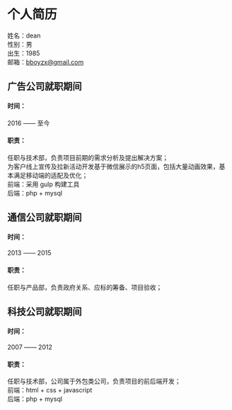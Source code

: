 # 个人简历

姓名：dean  
性别：男  
出生：1985  
邮箱：bboyzx@gmail.com  

## 广告公司就职期间
#### 时间：  
2016 —— 至今  
#### 职责：  
任职与技术部，负责项目前期的需求分析及提出解决方案；  
为客户线上宣传及拉新活动开发基于微信展示的h5页面，包括大量动画效果，基本满足移动端的适配及优化；  
前端：采用 gulp 构建工具  
后端：php + mysql  

## 通信公司就职期间
#### 时间：  
2013 —— 2015  
#### 职责：  
任职与产品部，负责政府关系、应标的筹备、项目验收；  

## 科技公司就职期间
#### 时间：  
2007 —— 2012  
#### 职责：  
任职与技术部，公司属于外包类公司，负责项目的前后端开发；  
前端：html + css + javascript  
后端：php + mysql  
